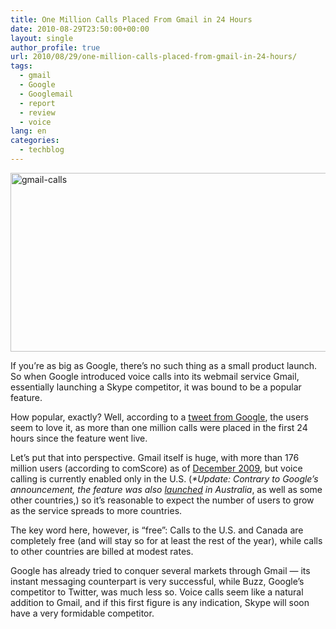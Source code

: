 ```yaml
---
title: One Million Calls Placed From Gmail in 24 Hours
date: 2010-08-29T23:50:00+00:00
layout: single
author_profile: true
url: 2010/08/29/one-million-calls-placed-from-gmail-in-24-hours/
tags:
  - gmail
  - Google
  - Googlemail
  - report
  - review
  - voice
lang: en
categories: 
  - techblog
---
```

[<img title="gmail-calls" border="0" alt="gmail-calls" src="http://lh4.ggpht.com/_vaUVXcmC3OI/THrrRc8MLsI/AAAAAAAACbk/wy7ztuwl7es/gmail-calls_thumb%5B2%5D.jpg?imgmax=800" width="521" height="286" />](http://lh5.ggpht.com/_vaUVXcmC3OI/THrrMIY-MrI/AAAAAAAACbg/LJeUiGmU5Jc/s1600-h/gmail-calls%5B2%5D.jpg)

If you’re as big as Google, there’s no such thing as a small product launch. So when Google introduced voice calls into its webmail service Gmail, essentially launching a Skype competitor, it was bound to be a popular feature.

How popular, exactly? Well, according to a [tweet from Google](https://twitter.com/google/status/22199802288), the users seem to love it, as more than one million calls were placed in the first 24 hours since the feature went live.

Let’s put that into perspective. Gmail itself is huge, with more than 176 million users (according to comScore) as of [December 2009](http://online.wsj.com/article/NA_WSJ_PUB:SB10001424052748703630404575053480962942848.html), but voice calling is currently enabled only in the U.S. (_*Update: Contrary to Google’s announcement, the feature was also [launched](http://www.news.com.au/technology/google-gifts-aussies-with-free-us-calls/story-e6frfro0-1225910897786) in Australia_, as well as some other countries,) so it’s reasonable to expect the number of users to grow as the service spreads to more countries.

The key word here, however, is “free”: Calls to the U.S. and Canada are completely free (and will stay so for at least the rest of the year), while calls to other countries are billed at modest rates.

Google has already tried to conquer several markets through Gmail — its instant messaging counterpart is very successful, while Buzz, Google’s competitor to Twitter, was much less so. Voice calls seem like a natural addition to Gmail, and if this first figure is any indication, Skype will soon have a very formidable competitor.